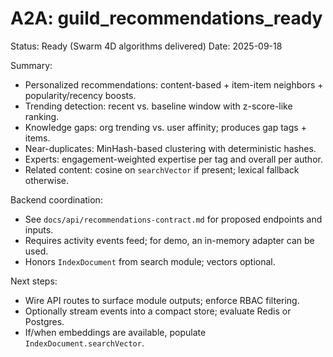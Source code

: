 # A2A: guild_recommendations_ready

Status: Ready (Swarm 4D algorithms delivered)
Date: 2025-09-18

Summary:
- Personalized recommendations: content-based + item-item neighbors + popularity/recency boosts.
- Trending detection: recent vs. baseline window with z-score-like ranking.
- Knowledge gaps: org trending vs. user affinity; produces gap tags + items.
- Near-duplicates: MinHash-based clustering with deterministic hashes.
- Experts: engagement-weighted expertise per tag and overall per author.
- Related content: cosine on `searchVector` if present; lexical fallback otherwise.

Backend coordination:
- See `docs/api/recommendations-contract.md` for proposed endpoints and inputs.
- Requires activity events feed; for demo, an in-memory adapter can be used.
- Honors `IndexDocument` from search module; vectors optional.

Next steps:
- Wire API routes to surface module outputs; enforce RBAC filtering.
- Optionally stream events into a compact store; evaluate Redis or Postgres.
- If/when embeddings are available, populate `IndexDocument.searchVector`.

